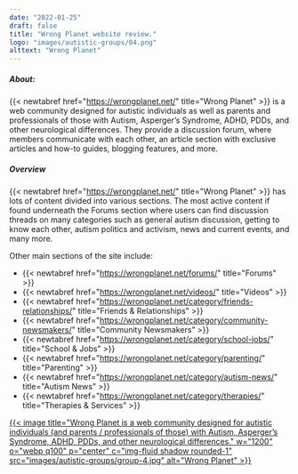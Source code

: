 ```yaml
---
date: "2022-01-25"
draft: false
title: "Wrong Planet website review."
logo: "images/autistic-groups/04.png"
alttext: "Wrong Planet"
---
```


##### About:
{{< newtabref  href="https://wrongplanet.net/" title="Wrong Planet" >}} is a web community designed for autistic individuals as well as parents and professionals of those with Autism, Asperger’s Syndrome, ADHD, PDDs, and other neurological differences. They provide a discussion forum, where members communicate with each other, an article section with exclusive articles and how-to guides, blogging features, and more.

##### Overview
{{< newtabref  href="https://wrongplanet.net/" title="Wrong Planet" >}} has lots of content divided into various sections. The most active content if found underneath the Forums section where users can find discussion threads on many categories such as general autism discussion, getting to know each other, autism politics and activism, news and current events, and many more. 

Other main sections of the site include:

* {{< newtabref  href="https://wrongplanet.net/forums/" title="Forums" >}}
* {{< newtabref  href="https://wrongplanet.net/videos/" title="Videos" >}}
* {{< newtabref  href="https://wrongplanet.net/category/friends-relationships/" title="Friends & Relationships" >}}
* {{< newtabref  href="https://wrongplanet.net/category/community-newsmakers/" title="Community Newsmakers" >}}
* {{< newtabref  href="https://wrongplanet.net/category/school-jobs/" title="School & Jobs" >}}
* {{< newtabref  href="https://wrongplanet.net/category/parenting/" title="Parenting" >}}
* {{< newtabref  href="https://wrongplanet.net/category/autism-news/" title="Autism News" >}}
* {{< newtabref  href="https://wrongplanet.net/category/therapies/" title="Therapies & Services" >}}

<a href="https://wrongplanet.net/" rel="external">{{< image title="Wrong Planet is a web community designed for autistic individuals (and parents / professionals of those) with Autism, Asperger’s Syndrome, ADHD, PDDs, and other neurological differences." w="1200" o="webp q100" p="center" c="img-fluid shadow rounded-1" src="images/autistic-groups/group-4.jpg" alt="Wrong Planet" >}}
